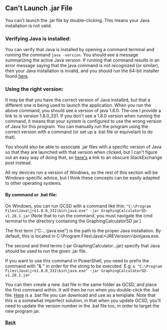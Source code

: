 ## Can't Launch .jar File
You can't launch the .jar file by double-clicking. This means your Java installation is not valid.
### Verifying Java is installed:
You can verify that Java is installed by opening a command terminal and running the command ```java -version```.
You should see a message summarizing the active Java version. If running that command results in an error message saying that the java command is not
recognized (or similar), then your Java installation is invalid, and you should run the 64-bit installer found [here](https://java.com/en/download/manual.jsp).
### Using the right version:
It may be that you have the correct version of Java installed, but that a different one is being used to launch the application. When you run the above command,
you should see a version of java 1.8.0. The one I provide a link to is version 1.8.0_331. If you don't see a 1.8.0 version when running the command,
it means that your system is configured to use the wrong version of Java for this program. You can manually run the program using the correct version with a command (or set up a .bat file or equivelant to do that).

You should also be able to associate .jar files with a specific version of Java so that they are launched with that version when clicked, but I can't figure out an easy way of doing that, so [here's](https://stackoverflow.com/questions/48380001/executable-jar-not-running-windows-10) a link to an obscure StackExchange post instead.

All my devices run a version of Windows, so the rest of this section will be Windows-specific advice, but I think these concepts can be easily adapted to other operating systems.
#### By command or .bat file:
On Windows, you can run GCSD with a command like this: ```"C:\Program Files\Java\jre1.8.0_331\bin\java.exe" -jar GraphingCalculatorSD-v1.28.1.jar```
(Note that to run the command, you must navigate the cmd terminal to the directory containing the GraphingCalculatorSD jar.)

The first term ("C:\...\java.exe") is the path to the proper Java installation. By default, this is located in C:\Program Files\Java\\\<JREVersion>\bin\java.exe.

The second and third terms (-jar GraphingCalculator...jar) specify that Java should be used to run the given .jar file.

If you want to use this command in PowerShell, you need to prefix the command with "& " in order for the string to be executed. E.g: ```& "C:\Program Files\Java\jre1.8.0_331\bin\java.exe" -jar GraphingCalculatorSD-v1.28.1.jar```

You can then create a new .bat file in the same folder as GCSD, and place the first command within. It will then be run when you double-click the .bat file. [Here](launch.bat) is a .bat file you can download and use as a template. Note that this is a somewhat imperfect solution, in that when you update GCSD, you'll need to update the version number in the .bat file too, in order to target the new program jar.

#### [Back](problems.md)
